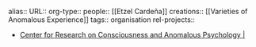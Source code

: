 alias::
URL::
org-type::
people:: [[Etzel Cardeña]]
creations:: [[Varieties of Anomalous Experience]]
tags:: organisation
rel-projects::



- [Center for Research on Consciousness and Anomalous Psychology |](https://www.cercap.eu/)
